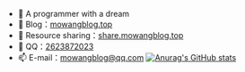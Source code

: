 - 👋 A programmer with a dream
- 🏡 Blog：[mowangblog.top](https://mowangblog.top)
- 🌱 Resource sharing：[share.mowangblog.top](https://share.mowangblog.top)
- 💬 QQ：[2623872023](tencent://message/?uin=2623872023)
- 📫 E-mail：mowangblog@qq.com
[![Anurag's GitHub stats](https://github-readme-stats.vercel.app/api?username=mowangblog)](https://github.com/anuraghazra/github-readme-stats)
